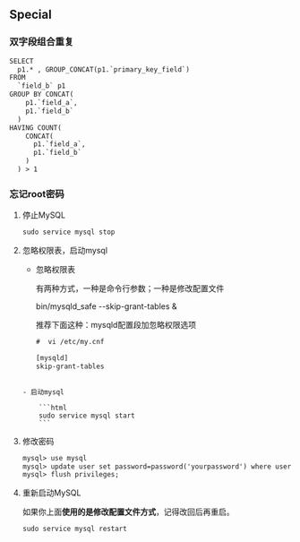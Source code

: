 ## Special

### 双字段组合重复

```html
SELECT 
  p1.* , GROUP_CONCAT(p1.`primary_key_field`)
FROM
  `field_b` p1 
GROUP BY CONCAT(
    p1.`field_a`,
    p1.`field_b`
  ) 
HAVING COUNT(
    CONCAT(
      p1.`field_a`,
      p1.`field_b`
    )
  ) > 1
```


### 忘记root密码
1. 停止MySQL
    ```html
    sudo service mysql stop
    ```

2. 忽略权限表，启动mysql

   - 忽略权限表

       有两种方式，一种是命令行参数；一种是修改配置文件
    
       bin/mysqld_safe --skip-grant-tables &
    
       推荐下面这种：mysqld配置段加忽略权限选项
    
        ```html
        #  vi /etc/my.cnf
        
        [mysqld]
        skip-grant-tables
    ```

   - 启动mysql
   
        ```html
        sudo service mysql start
        ```

3. 修改密码
    ```html
    mysql> use mysql
    mysql> update user set password=password('yourpassword') where user='root';
    mysql> flush privileges; 
    ```

4. 重新启动MySQL

    如果你上面**使用的是修改配置文件方式**，记得改回后再重启。
    
    ```html
    sudo service mysql restart
    ```

